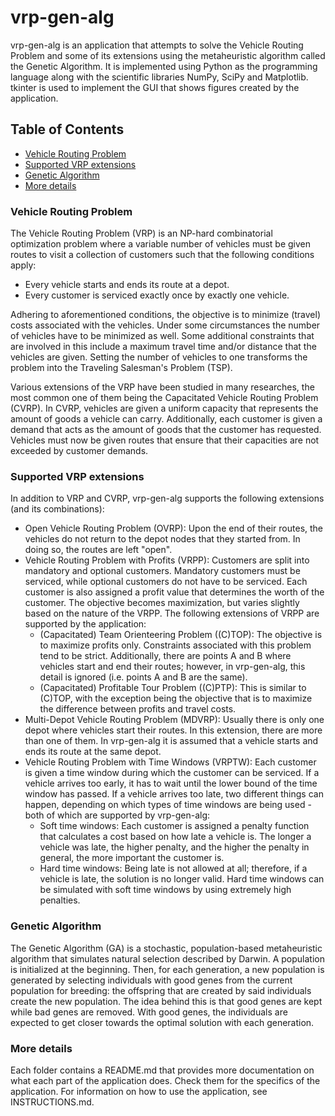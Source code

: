 # vrp-gen-alg

vrp-gen-alg is an application that attempts to solve the Vehicle Routing Problem and some of its extensions using the metaheuristic algorithm called the Genetic Algorithm. It is implemented using Python as the programming language along with the scientific libraries NumPy, SciPy and Matplotlib. tkinter is used to implement the GUI that shows figures created by the application.

## Table of Contents

- [Vehicle Routing Problem](#vehicle-routing-problem)
- [Supported VRP extensions](#supported-vrp-extensions)
- [Genetic Algorithm](#genetic-algorithm)
- [More details](#more-details)

### Vehicle Routing Problem

The Vehicle Routing Problem (VRP) is an NP-hard combinatorial optimization problem where a variable number of vehicles must be given routes to visit a collection of customers such that the following conditions apply:
- Every vehicle starts and ends its route at a depot.
- Every customer is serviced exactly once by exactly one vehicle.

Adhering to aforementioned conditions, the objective is to minimize (travel) costs associated with the vehicles. Under some circumstances the number of vehicles have to be minimized as well. Some additional constraints that are involved in this include a maximum travel time and/or distance that the vehicles are given. Setting the number of vehicles to one transforms the problem into the Traveling Salesman's Problem (TSP).

Various extensions of the VRP have been studied in many researches, the most common one of them being the Capacitated Vehicle Routing Problem (CVRP). In CVRP, vehicles are given a uniform capacity that represents the amount of goods a vehicle can carry. Additionally, each customer is given a demand that acts as the amount of goods that the customer has requested. Vehicles must now be given routes that ensure that their capacities are not exceeded by customer demands.

### Supported VRP extensions

In addition to VRP and CVRP, vrp-gen-alg supports the following extensions (and its combinations):
- Open Vehicle Routing Problem (OVRP): Upon the end of their routes, the vehicles do not return to the depot nodes that they started from. In doing so, the routes are left "open".
- Vehicle Routing Problem with Profits (VRPP): Customers are split into mandatory and optional customers. Mandatory customers must be serviced, while optional customers do not have to be serviced. Each customer is also assigned a profit value that determines the worth of the customer. The objective becomes maximization, but varies slightly based on the nature of the VRPP. The following extensions of VRPP are supported by the application:
  - (Capacitated) Team Orienteering Problem ((C)TOP): The objective is to maximize profits only. Constraints associated with this problem tend to be strict. Additionally, there are points A and B where vehicles start and end their routes; however, in vrp-gen-alg, this detail is ignored (i.e. points A and B are the same).
  - (Capacitated) Profitable Tour Problem ((C)PTP): This is similar to (C)TOP, with the exception being the objective that is to maximize the difference between profits and travel costs.
- Multi-Depot Vehicle Routing Problem (MDVRP): Usually there is only one depot where vehicles start their routes. In this extension, there are more than one of them. In vrp-gen-alg it is assumed that a vehicle starts and ends its route at the same depot.
- Vehicle Routing Problem with Time Windows (VRPTW): Each customer is given a time window during which the customer can be serviced. If a vehicle arrives too early, it has to wait until the lower bound of the time window has passed. If a vehicle arrives too late, two different things can happen, depending on which types of time windows are being used - both of which are supported by vrp-gen-alg:
  - Soft time windows: Each customer is assigned a penalty function that calculates a cost based on how late a vehicle is. The longer a vehicle was late, the higher penalty, and the higher the penalty in general, the more important the customer is.
  - Hard time windows: Being late is not allowed at all; therefore, if a vehicle is late, the solution is no longer valid. Hard time windows can be simulated with soft time windows by using extremely high penalties.

### Genetic Algorithm

The Genetic Algorithm (GA) is a stochastic, population-based metaheuristic algorithm that simulates natural selection described by Darwin. A population is initialized at the beginning. Then, for each generation, a new population is generated by selecting individuals with good genes from the current population for breeding: the offspring that are created by said individuals create the new population. The idea behind this is that good genes are kept while bad genes are removed. With good genes, the individuals are expected to get closer towards the optimal solution with each generation.

### More details

Each folder contains a README.md that provides more documentation on what each part of the application does. Check them for the specifics of the application. For information on how to use the application, see INSTRUCTIONS.md.

